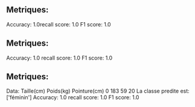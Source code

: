 ## Metriques:
Accuracy: 1.0recall score: 1.0
F1 score: 1.0
## Metriques:
Accuracy: 1.0
recall score: 1.0
F1 score: 1.0
## Metriques:
Data:    Taille(cm)  Poids(kg)  Pointure(cm)
0         183         59            20
La classe predite est: ['féminin']
Accuracy: 1.0
recall score: 1.0
F1 score: 1.0
